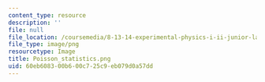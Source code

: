```yaml
---
content_type: resource
description: ''
file: null
file_location: /coursemedia/8-13-14-experimental-physics-i-ii-junior-lab-fall-2016-spring-2017/60eb608300b600c725c9eb079d0a57dd_Poisson_statistics.png
file_type: image/png
resourcetype: Image
title: Poisson_statistics.png
uid: 60eb6083-00b6-00c7-25c9-eb079d0a57dd
---
```

